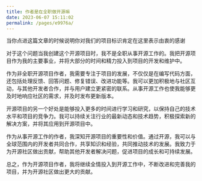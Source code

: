 ```yaml
---
title: 作者是在全职做开源嘛
date: 2023-06-07 15:11:02
permalink: /pages/e9976a/
---
```


当你点进这篇文章的时候说明你对我们的项目标识肯定在这里表示由衷的感谢

对于这个问题当我创建这个开源项目时，我不是全职从事开源工作的。我把开源项目作为我的主要事业，并将大部分的时间和精力投入到项目的开发和维护中。

作为非全职开源项目作者，我需要专注于项目的发展，不仅仅是在编写代码方面，还包括处理反馈、回答问题、修复错误、改进功能等。我可以更加积极地与社区互动，与其他开发者合作，并与用户建立更紧密的联系。从事开源工作也使我能够更及时地响应社区的需求，并及时发布更新版本。

开源项目的另一个好处是能够投入更多的时间进行学习和研究，以保持自己的技术水平和项目的竞争力。我可以持续关注行业的最新动态和技术趋势，积极探索新的解决方案，并将其应用到开源项目中。

作为从事开源工作的作者，我深知开源项目的重要性和价值。通过开源，我可以与全球范围内的开发者共同合作，共享知识和经验，共同推动技术的发展。我致力于为开源社区做出贡献，帮助其他开发者解决问题，促进项目的成长和可持续发展。

总之，作为开源项目作者，我将继续全情投入到开源工作中，不断改进和完善我的项目，并为开源社区做出更大的贡献。
